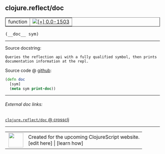 ## clojure.reflect/doc



 <table border="1">
<tr>
<td>function</td>
<td><a href="https://github.com/cljsinfo/cljs-api-docs/tree/0.0-1503"><img valign="middle" alt="[+] 0.0-1503" title="Added in 0.0-1503" src="https://img.shields.io/badge/+-0.0--1503-lightgrey.svg"></a> </td>
</tr>
</table>


 <samp>
(__doc__ sym)<br>
</samp>

---





Source docstring:

```
Queries the reflection api with a fully qualified symbol, then prints
documentation information at the repl.
```


Source code @ [github](https://github.com/clojure/clojurescript/blob/r1552/src/cljs/clojure/reflect.cljs#L44-L48):

```clj
(defn doc
  [sym]
  (meta sym print-doc))
```

<!--
Repo - tag - source tree - lines:

 <pre>
clojurescript @ r1552
└── src
    └── cljs
        └── clojure
            └── <ins>[reflect.cljs:44-48](https://github.com/clojure/clojurescript/blob/r1552/src/cljs/clojure/reflect.cljs#L44-L48)</ins>
</pre>

-->

---



###### External doc links:

[`clojure.reflect/doc` @ crossclj](http://crossclj.info/fun/clojure.reflect.cljs/doc.html)<br>

---

 <table>
<tr><td>
<img valign="middle" align="right" width="48px" src="http://i.imgur.com/Hi20huC.png">
</td><td>
Created for the upcoming ClojureScript website.<br>
[edit here] | [learn how]
</td></tr></table>

[edit here]:https://github.com/cljsinfo/cljs-api-docs/blob/master/cljsdoc/clojure.reflect_doc.cljsdoc
[learn how]:https://github.com/cljsinfo/cljs-api-docs/wiki/cljsdoc-files

<!--

This information was too distracting to show to readers, but I'll leave it
commented here since it is helpful to:

- pretty-print the data used to generate this document
- and show how to retrieve that data



The API data for this symbol:

```clj
{:ns "clojure.reflect",
 :name "doc",
 :signature ["[sym]"],
 :history [["+" "0.0-1503"]],
 :type "function",
 :full-name-encode "clojure.reflect_doc",
 :source {:code "(defn doc\n  [sym]\n  (meta sym print-doc))",
          :title "Source code",
          :repo "clojurescript",
          :tag "r1552",
          :filename "src/cljs/clojure/reflect.cljs",
          :lines [44 48]},
 :full-name "clojure.reflect/doc",
 :docstring "Queries the reflection api with a fully qualified symbol, then prints\ndocumentation information at the repl."}

```

Retrieve the API data for this symbol:

```clj
;; from Clojure REPL
(require '[clojure.edn :as edn])
(-> (slurp "https://raw.githubusercontent.com/cljsinfo/cljs-api-docs/catalog/cljs-api.edn")
    (edn/read-string)
    (get-in [:symbols "clojure.reflect/doc"]))
```

-->
